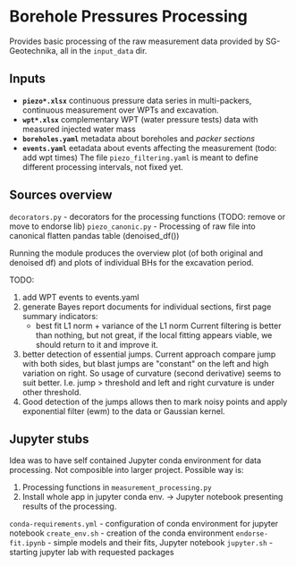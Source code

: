 # Borehole Pressures Processing

Provides basic processing of the raw measurement data provided by SG-Geotechnika, all in 
the `input_data` dir. 

## Inputs

   - **`piezo*.xlsx`** continuous pressure data series in multi-packers, continuous measurement over WPTs and excavation.
   - **`wpt*.xlsx`** complementary WPT (water pressure tests) data with measured injected water mass
   - **`boreholes.yaml`** metadata about boreholes and *packer sections*
   - **`events.yaml`** eetadata about events affecting the measurement (todo: add wpt times)
The file `piezo_filtering.yaml` is meant to define different processing intervals,
not fixed yet.

## Sources overview
`decorators.py` - decorators for the processing functions (TODO: remove or move to endorse lib)
`piezo_canonic.py` - Processing of raw file into canonical flatten pandas table (denoised_df())

Running the module produces the overview plot (of both  original and denoised df)
and plots of individual BHs for the excavation period.

TODO:
1. add WPT events to events.yaml
2. generate Bayes report documents for individual sections, first page summary indicators:
   - best fit L1 norm + variance of the L1 norm
Current filtering is better than nothing, but not great, if the local fitting appears viable, we should 
return to it and improve it.
2. better detection of essential jumps. Current approach compare jump with both sides, but 
   blast jumps are "constant" on the left and high variation on right. So usage of curvature
   (second derivative) seems to suit better. I.e. jump > threshold and left and right curvature
   is under other threshold. 
2. Good detection of the jumps allows then to mark noisy points and apply exponential filter
   (ewm) to the data or Gaussian kernel. 


## Jupyter stubs
Idea was to have self contained Jupyter conda environment for data processing. 
Not composible into larger project. Possible way is:
1. Processing functions in `measurement_processing.py`
2. Install whole app in jupyter conda env. -> Jupyter notebook presenting results of the processing.

`conda-requirements.yml` - configuration of conda environment for jupyter notebook
`create_env.sh` - creation of the conda environment
`endorse-fit.ipynb` - simple models and their fits, Jupyter notebook
`jupyter.sh` - starting jupyter lab with requested packages

    
